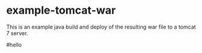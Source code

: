 # example-tomcat-war

This is an example java build and deploy of the resulting
war file to a tomcat 7 server.

#hello 

